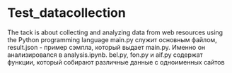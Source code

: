 # Test_datacollection
The tack is about collecting and analyzing data from web resources using the Python programming language
main.py служит основным файлом, result.json - пример сэмпла, который выдает main.py. Именно он анализировался в analysis.ipynb. bel.py, fon.py и aif.py содержат функции, который собирают различные данные с одноименных сайтов
